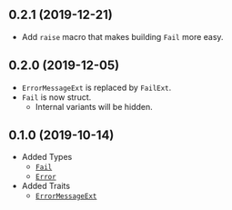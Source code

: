 
## 0.2.1 (2019-12-21)

* Add `raise` macro that makes building `Fail` more easy.

## 0.2.0 (2019-12-05)

* `ErrorMessageExt` is replaced by `FailExt`.
* `Fail` is now struct.
    - Internal variants will be hidden.

## 0.1.0 (2019-10-14)

* Added Types
    - [`Fail`](https://docs.rs/tiny_fail/0.1.0/tiny_fail/enum.Fail.html)
    - [`Error`](https://docs.rs/tiny_fail/0.1.0/tiny_fail/struct.Error.html)
* Added Traits
    - [`ErrorMessageExt`](https://docs.rs/tiny_fail/0.1.0/tiny_fail/trait.ErrorMessageExt.html)